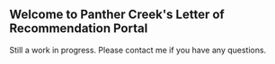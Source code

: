 
## Welcome to Panther Creek's Letter of Recommendation Portal

Still a work in progress. Please contact me if you have any questions.
